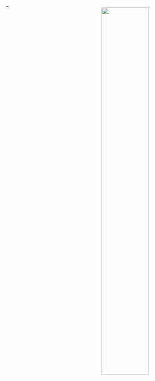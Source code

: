 <head>
  <link rel="stylesheet" href="css/styles.css">
</head>

<body>
  <div class="Main-Text">
    <h1 class="main" id="main"></h1>
    <span class="flashing-underscore">_</span>
  </div>
</body>

<img width="50%" align="right" src="https://github-readme-stats.vercel.app/api?username=glitchtest51&bg_color=30,331378,090c4a&title_color=a074fc&text_color=aaa&show_icons=true&cache_seconds=14400&include_all_commits=true&show=reviews,discussions_started,discussions_answered">
